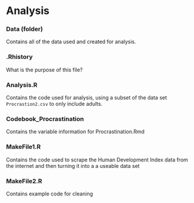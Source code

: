 # Analysis
### Data (folder)  
Contains all of the data used and created for analysis.  

### .Rhistory  
What is the purpose of this file?  

### Analysis.R  
Contains the code used for analysis, using a subset of the data set `Procrastion2.csv` to only include adults.  

### Codebook_Procrastination  
Contains the variable information for Procrastination.Rmd  

### MakeFile1.R  
Contains the code used to scrape the Human Development Index data from the internet and then turning it into a a useable data set  

### MakeFile2.R
Contains example code for cleaning  



